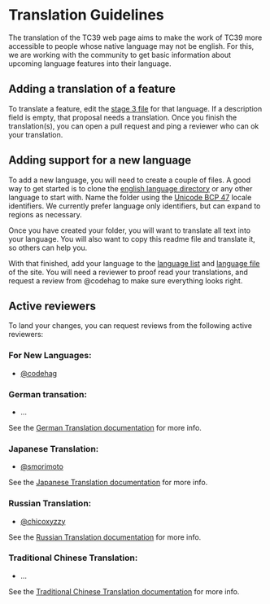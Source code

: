 # Translation Guidelines

The translation of the TC39 web page aims to make the work of TC39 more accessible to people whose
native language may not be english. For this, we are working with the community to get basic
information about upcoming language features into their language.

## Adding a translation of a feature

To translate a feature, edit the [stage 3 file](_data/en/stage3.yml) for that language. If a
description field is empty, that proposal needs a translation. Once you finish the translation(s),
you can open a pull request and ping a reviewer who can ok your translation.

## Adding support for a new language

To add a new language, you will need to create a couple of files. A good way to get started is to
clone the [english language directory](_data/en) or any other language to start with. Name the folder using the [Unicode BCP 47](https://www.unicode.org/reports/tr35/tr35.html#Canonical_Unicode_Locale_Identifiers) locale identifiers. We currently prefer language only identifiers, but can expand to regions as necessary.

Once you have created your folder, you will want to translate all text into your language. You will
also want to copy this readme file and translate it, so others can help you.

With that finished, add your language to the [language list](https://github.com/tc39/tc39.github.io/blob/master/_config.yml#L21) and [language file](_data/languages.yml) of the site. You will need a reviewer to proof read your translations, and request a review from @codehag to make sure everything looks right.

## Active reviewers

To land your changes, you can request reviews from the following active reviewers:

### For New Languages:

- [@codehag](https://github.com/codehag)

### German transation:

- ...

See the [German Translation documentation](translation_de.md) for more info.

### Japanese Translation:

- [@smorimoto](https://github.com/smorimoto)

See the [Japanese Translation documentation](translation_ja.md) for more info.

### Russian Translation:

- [@chicoxyzzy](https://github.com/chicoxyzzy)

See the [Russian Translation documentation](translation_ru.md) for more info.

### Traditional Chinese Translation:

- ...

See the [Traditional Chinese Translation documentation](translation_zh-Hans.md) for more info.
